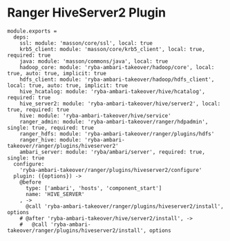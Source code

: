# Ranger HiveServer2 Plugin

    module.exports =
      deps:
        ssl: module: 'masson/core/ssl', local: true
        krb5_client: module: 'masson/core/krb5_client', local: true, required: true
        java: module: 'masson/commons/java', local: true
        hadoop_core: module: 'ryba-ambari-takeover/hadoop/core', local: true, auto: true, implicit: true
        hdfs_client: module: 'ryba-ambari-takeover/hadoop/hdfs_client', local: true, auto: true, implicit: true
        hive_hcatalog: module: 'ryba-ambari-takeover/hive/hcatalog', required: true
        hive_server2: module: 'ryba-ambari-takeover/hive/server2', local: true, required: true
        hive: module: 'ryba-ambari-takeover/hive/service'
        ranger_admin: module: 'ryba-ambari-takeover/ranger/hdpadmin', single: true, required: true
        ranger_hdfs: module: 'ryba-ambari-takeover/ranger/plugins/hdfs'
        ranger_hive: module: 'ryba-ambari-takeover/ranger/plugins/hiveserver2'
        ambari_server: module: 'ryba/ambari/server', required: true, single: true
      configure:
        'ryba-ambari-takeover/ranger/plugins/hiveserver2/configure'
      plugin: ({options}) ->
        @before
          type: ['ambari', 'hosts', 'component_start']
          name: 'HIVE_SERVER'
        , ->
          @call 'ryba-ambari-takeover/ranger/plugins/hiveserver2/install', options
        # @after 'ryba-ambari-takeover/hive/server2/install', ->
        #   @call 'ryba-ambari-takeover/ranger/plugins/hiveserver2/install', options
